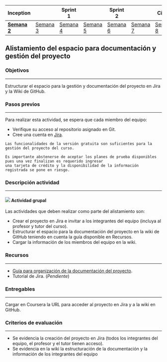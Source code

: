 | Inception |   | Sprint 1 |   | Sprint 2 |   | Cierre |
|-----------|---|----------|---|----------|---|--------|
| **[Semana 2](/mt2_procesos_guias_proyecto/semanas/inception/semana2/semana2)**        | [Semana 3](/mt2_procesos_guias_proyecto/semanas/inception/semana3/semana3) | [Semana 4](/mt2_procesos_guias_proyecto/semanas/sprint1/semana4/semana4) | [Semana 5](/mt2_procesos_guias_proyecto/semanas/sprint1/semana5/semana5) | [Semana 6](/mt2_procesos_guias_proyecto/semanas/sprint2/semana6/semana6) | [Semana 7](/mt2_procesos_guias_proyecto/semanas/sprint2/semana7/semana7) | [Semana 8]()      |

## Alistamiento del espacio para documentación y gestión del proyecto

### Objetivos
---

Estructurar el espacio para la gestión y documentación del proyecto en Jira y la Wiki de GitHub.


### Pasos previos

---
Para realizar esta actividad, se espera que cada miembro del equipo:

* Verifique su acceso al repositorio asignado en Git.
* Cree una cuenta en [Jira](https://id.atlassian.com/signup?continue=https%3A%2F%2Fprocesos-agiles-test.atlassian.net%2Flogin%3FredirectCount%3D1%26application%3Djira&application=jira).

~~~
Las funcionalidades de la versión gratuita son suficientes para la gestión del proyecto del curso. 

Es importante abstenerse de aceptar los planes de prueba disponibles pues una vez finalizan es requerido ingresar
una tarjeta de crédito y la disponibilidad de la información registrada se pone en riesgo.
~~~


### Descripción actividad
---

#### ![](./../../assets/images/grupo.png) Actividad grupal

Las actividades que deben realizar como parte del alistamiento son:

* Crear el proyecto en Jira e invitar a los integrantes del equipo (incluya al profesor y tutor del curso).
* Estructurar el espacio para la documentación del proyecto en la wiki de GitHub teniendo en cuenta la guía disponible en Recursos.
* Cargar la información de los miembros del equipo en la wiki. 

### Recursos 

---
* [Guía para organización de la documentación del proyecto](../semana2/s2_organizacion_de_la_documentacion).
* Tutorial de Jira. (*Pendiente*)

### Entregables

---
Cargar en Coursera la URL para acceder al proyecto en Jira y a la wiki en GitHub.

### Criterios de evaluación

---
* Se evidencia la creación del proyecto en Jira (todos los integrantes del equipo, el profesor y el tutor tienen acceso).
* Se evidencia en la wiki la estructuración de la documentación y la información de los integrantes del equipo


